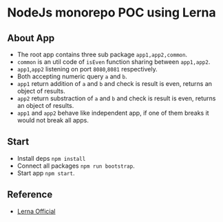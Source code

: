 # NodeJs monorepo POC using Lerna

## About App

- The root app contains three sub package `app1,app2,common`.
- `common` is an util code of `isEven` function sharing between `app1,app2`.
- `app1`,`app2` listening on port `8080`,`8081` respectively.
- Both accepting numeric query `a` and `b`.
- `app1` return addition of `a` and `b` and check is result is even, returns an object of results.
- `app2` return substraction of `a` and `b` and check is result is even, returns an object of results.
- `app1` and `app2` behave like independent app, if one of them breaks it would not break all apps.

## Start

- Install deps `npm install`
- Connect all packages `npm run bootstrap`.
- Start app `npm start`.

## Reference
- [Lerna Official](https://lerna.js.org/docs/getting-started)
